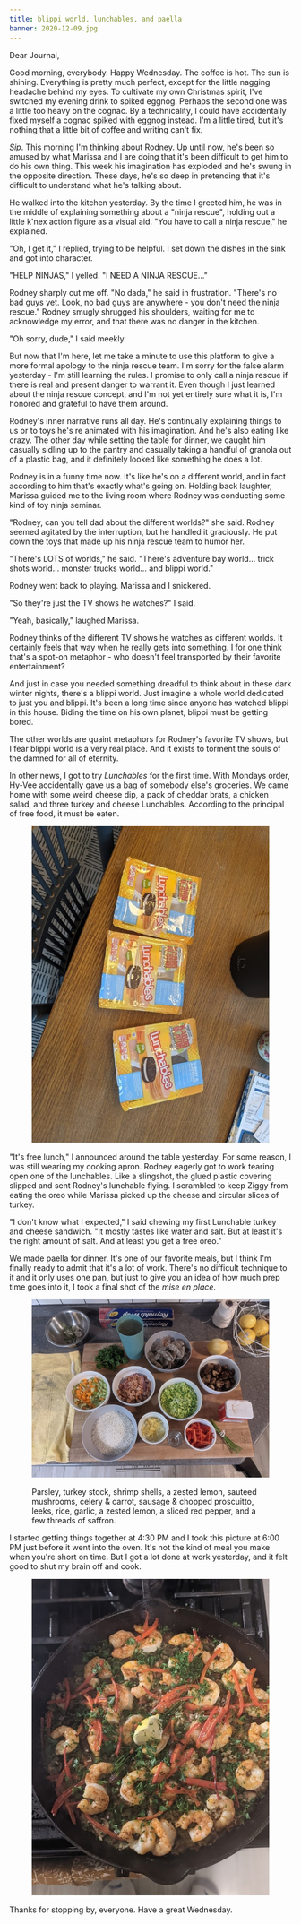 ```yaml
---
title: blippi world, lunchables, and paella
banner: 2020-12-09.jpg
---
```


Dear Journal,

Good morning, everybody.  Happy Wednesday.  The coffee is hot.  The
sun is shining.  Everything is pretty much perfect, except for the
little nagging headache behind my eyes.  To cultivate my own Christmas
spirit, I've switched my evening drink to spiked eggnog.  Perhaps the
second one was a little too heavy on the cognac.  By a technicality, I
could have accidentally fixed myself a cognac spiked with eggnog
instead.  I'm a little tired, but it's nothing that a little bit of
coffee and writing can't fix.

_Sip_.  This morning I'm thinking about Rodney.  Up until now, he's
been so amused by what Marissa and I are doing that it's been
difficult to get him to do his own thing.  This week his imagination
has exploded and he's swung in the opposite direction.  These days,
he's so deep in pretending that it's difficult to understand what he's
talking about.

He walked into the kitchen yesterday.  By the time I greeted him, he
was in the middle of explaining something about a "ninja rescue",
holding out a little k'nex action figure as a visual aid.  "You have
to call a ninja rescue," he explained.

"Oh, I get it," I replied, trying to be helpful.  I set down the
dishes in the sink and got into character.

"HELP NINJAS," I yelled.  "I NEED A NINJA RESCUE..."

Rodney sharply cut me off.  "No dada," he said in frustration.
"There's no bad guys yet.  Look, no bad guys are anywhere - you don't
need the ninja rescue."  Rodney smugly shrugged his shoulders, waiting
for me to acknowledge my error, and that there was no danger in the
kitchen.

"Oh sorry, dude," I said meekly.

But now that I'm here, let me take a minute to use this platform to
give a more formal apology to the ninja rescue team.  I'm sorry for
the false alarm yesterday - I'm still learning the rules.  I promise
to only call a ninja rescue if there is real and present danger to
warrant it.  Even though I just learned about the ninja rescue
concept, and I'm not yet entirely sure what it is, I'm honored and
grateful to have them around.

Rodney's inner narrative runs all day.  He's continually explaining
things to us or to toys he's re animated with his imagination.  And
he's also eating like crazy.  The other day while setting the table
for dinner, we caught him casually sidling up to the pantry and
casually taking a handful of granola out of a plastic bag, and it
definitely looked like something he does a lot.

Rodney is in a funny time now.  It's like he's on a different world,
and in fact according to him that's exactly what's going on.  Holding
back laughter, Marissa guided me to the living room where Rodney was
conducting some kind of toy ninja seminar.

"Rodney, can you tell dad about the different worlds?" she said.
Rodney seemed agitated by the interruption, but he handled it
graciously.  He put down the toys that made up his ninja rescue team
to humor her.

"There's LOTS of worlds," he said.  "There's adventure bay
world... trick shots world... monster trucks world... and blippi
world."

Rodney went back to playing.  Marissa and I snickered.

"So they're just the TV shows he watches?" I said.

"Yeah, basically," laughed Marissa.

Rodney thinks of the different TV shows he watches as different
worlds.  It certainly feels that way when he really gets into
something.  I for one think that's a spot-on metaphor - who doesn't
feel transported by their favorite entertainment?

And just in case you needed something dreadful to think about in these
dark winter nights, there's a blippi world.  Just imagine a whole
world dedicated to just you and blippi.  It's been a long time since
anyone has watched blippi in this house.  Biding the time on his own
planet, blippi must be getting bored.

The other worlds are quaint metaphors for Rodney's favorite TV shows,
but I fear blippi world is a very real place.  And it exists to
torment the souls of the damned for all of eternity.

In other news, I got to try _Lunchables_ for the first time.  With
Mondays order, Hy-Vee accidentally gave us a bag of somebody else's
groceries.  We came home with some weird cheese dip, a pack of cheddar
brats, a chicken salad, and three turkey and cheese Lunchables.
According to the principal of free food, it must be eaten.

<figure>
<a href="/images/2020-12-09-lunchables.jpg">
<img alt="2020 12 09 lunchables" src="/images/2020-12-09-lunchables.jpg"/>
</a>
</figure>

"It's free lunch," I announced around the table yesterday.  For some
reason, I was still wearing my cooking apron.  Rodney eagerly got to
work tearing open one of the lunchables.  Like a slingshot, the glued
plastic covering slipped and sent Rodney's lunchable flying.  I
scrambled to keep Ziggy from eating the oreo while Marissa picked up
the cheese and circular slices of turkey.

"I don't know what I expected," I said chewing my first Lunchable
turkey and cheese sandwich.  "It mostly tastes like water and salt.
But at least it's the right amount of salt.  And at least you get a
free oreo."

We made paella for dinner.  It's one of our favorite meals, but I
think I'm finally ready to admit that it's a lot of work.  There's no
difficult technique to it and it only uses one pan, but just to give
you an idea of how much prep time goes into it, I took a final shot of
the _mise en place_.

<figure>
<a href="/images/2020-12-09-mise-en-place.jpg">
<img alt="2020 12 09 mise en place" src="/images/2020-12-09-mise-en-place.jpg"/>
</a>
<figcaption>
<p>
Parsley, turkey stock, shrimp shells, a zested lemon, sauteed
mushrooms, celery & carrot, sausage & chopped proscuitto, leeks, rice,
garlic, a zested lemon, a sliced red pepper, and a few threads of
saffron.
</p>
</figcaption>
</figure>

I started getting things together at 4:30 PM and I took this picture
at 6:00 PM just before it went into the oven.  It's not the kind of
meal you make when you're short on time.  But I got a lot done at work
yesterday, and it felt good to shut my brain off and cook.

<figure>
<a href="/images/2020-12-09-paella.jpg">
<img alt="2020 12 09 paella" src="/images/2020-12-09-paella.jpg"/>
</a>
</figure>

Thanks for stopping by, everyone.  Have a great Wednesday.
